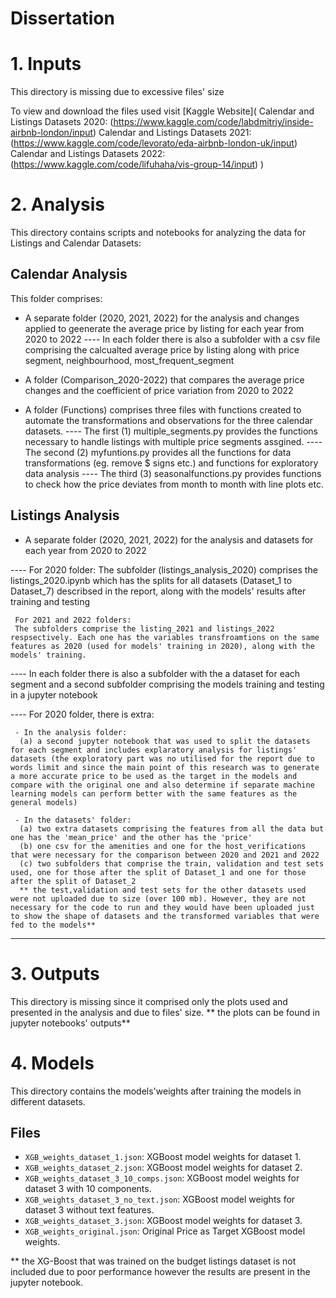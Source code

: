 # Dissertation


# 1. Inputs

This directory is missing due to excessive files' size 

To view and download the files used visit [Kaggle Website](
    Calendar and Listings Datasets 2020: (https://www.kaggle.com/code/labdmitriy/inside-airbnb-london/input)
    Calendar and Listings Datasets 2021:(https://www.kaggle.com/code/levorato/eda-airbnb-london-uk/input)
    Calendar and Listings Datasets 2022:(https://www.kaggle.com/code/lifuhaha/vis-group-14/input)
)

# 2. Analysis

This directory contains scripts and notebooks for analyzing the data for Listings and Calendar Datasets:

## Calendar Analysis

This folder comprises:

- A separate folder (2020, 2021, 2022) for the analysis and changes applied to geenerate the average price by listing for each year from 2020 to 2022 
---- In each folder there is also a subfolder with a csv file comprising the calcualted average price by listing along with price segment, neighbourhood, most_frequent_segment 

- A folder (Comparison_2020-2022) that compares the average price changes and the coefficient of price variation from 2020 to 2022

- A folder (Functions) comprises three files with functions created to automate the transformations and observations for the three calendar datasets. 
---- The first (1) multiple_segments.py provides the functions necessary to handle listings with multiple price segments assgined. 
---- The second (2) myfuntions.py provides all the functions for data transformations (eg. remove $ signs etc.) and functions for exploratory data analysis
---- The third (3) seasonalfunctions.py provides functions to check how the price deviates from month to month with line plots etc.

## Listings Analysis

- A separate folder (2020, 2021, 2022) for the analysis and datasets for each year from 2020 to 2022 

---- For 2020 folder:
     The subfolder (listings_analysis_2020) comprises the listings_2020.ipynb which has the splits for all datasets (Dataset_1 to Dataset_7) describsed in the report, along with the models' results after training and testing 

     For 2021 and 2022 folders:
     The subfolders comprise the listing_2021 and listings_2022 respsectively. Each one has the variables transfroamtions on the same features as 2020 (used for models' training in 2020), along with the models' training.

---- In each folder there is also a subfolder with the a dataset for each segment and a second subfolder comprising the models training and testing in a jupyter notebook

---- For 2020 folder, there is extra:

     - In the analysis folder:
      (a) a second jupyter notebook that was used to split the datasets for each segment and includes explaratory analysis for listings' datasets (the exploratory part was no utilised for the report due to words limit and since the main point of this research was to generate a more accurate price to be used as the target in the models and compare with the original one and also determine if separate machine learning models can perform better with the same features as the general models)

     - In the datasets' folder:
      (a) two extra datasets comprising the features from all the data but one has the 'mean_price' and the other has the 'price'
      (b) one csv for the amenities and one for the host_verifications that were necessary for the comparison between 2020 and 2021 and 2022
      (c) two subfolders that comprise the train, validation and test sets used, one for those after the split of Dataset_1 and one for those after the split of Dataset_2
      ** the test,validation and test sets for the other datasets used were not uploaded due to size (over 100 mb). However, they are not necessary for the code to run and they would have been uploaded just to show the shape of datasets and the transformed variables that were fed to the models**
---- 

# 3. Outputs 

This directory is missing since it comprised only the plots used and presented in the analysis and due to files' size. ** the plots can be found in jupyter notebooks' outputs**

# 4. Models

This directory contains the models'weights after training the models in different datasets.

## Files
- `XGB_weights_dataset_1.json`: XGBoost model weights for dataset 1.
- `XGB_weights_dataset_2.json`: XGBoost model weights for dataset 2.
- `XGB_weights_dataset_3_10_comps.json`: XGBoost model weights for dataset 3 with 10 components.
- `XGB_weights_dataset_3_no_text.json`: XGBoost model weights for dataset 3 without text features.
- `XGB_weights_dataset_3.json`: XGBoost model weights for dataset 3.
- `XGB_weights_original.json`: Original Price as Target XGBoost model weights.

** the XG-Boost that was trained on the budget listings dataset is not included due to poor performance however the results are present in the jupyter notebook.